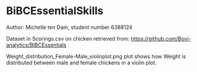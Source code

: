 # BiBCEssentialSkills

Author: Michelle ten Dam, student number 6388124

Dataset in Scorings.csv on chicken retrieved from: https://github.com/Bovi-analytics/BIBCEssentials

Weight_distribution_Female-Male_violinplot.png plot shows how Weight is distributed between male and female chickens in a violin plot.
